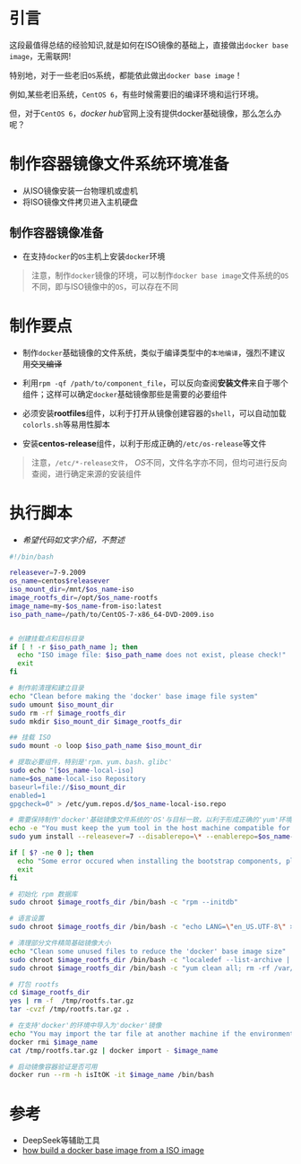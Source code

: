 # 引言
这段最值得总结的经验知识,就是如何在ISO镜像的基础上，直接做出`docker base image`，无需联网!

特别地，对于一些老旧`OS`系统，都能依此做出`docker base image`！

例如,某些老旧系统，`CentOS 6`，有些时候需要旧的编译环境和运行环境。

但，对于`CentOS 6`，*docker hub*官网上没有提供docker基础镜像，那么怎么办呢？
# 制作容器镜像文件系统环境准备
+ 从ISO镜像安装一台物理机或虚机
+ 将ISO镜像文件拷贝进入主机硬盘
## 制作容器镜像准备
+ 在支持`docker`的`OS`主机上安装`docker`环境

> 注意，制作`docker`镜像的环境，可以制作`docker base image`文件系统的`OS`不同，即与ISO镜像中的`OS`，可以存在不同
# 制作要点

+ 制作`docker`基础镜像的文件系统，类似于编译类型中的`本地编译`，强烈不建议用~~交叉编译~~

+ 利用`rpm -qf /path/to/component_file`，可以反向查阅**安装文件**来自于哪个组件；这样可以确定`docker`基础镜像那些是需要的必要组件

+ 必须安装**rootfiles**组件，以利于打开从镜像创建容器的`shell`，可以自动加载`colorls.sh`等易用性脚本

+ 安装**centos-release**组件，以利于形成正确的`/etc/os-release`等文件
> 注意，`/etc/*-release文件`， *OS*不同，文件名字亦不同，但均可进行反向查阅，进行确定来源的安装组件

# 执行脚本

+ *希望代码如文字介绍，不赘述*


```bash
#!/bin/bash

releasever=7-9.2009
os_name=centos$releasever
iso_mount_dir=/mnt/$os_name-iso
image_rootfs_dir=/opt/$os_name-rootfs
image_name=my-$os_name-from-iso:latest
iso_path_name=/path/to/CentOS-7-x86_64-DVD-2009.iso


# 创建挂载点和目标目录
if [ ! -r $iso_path_name ]; then
  echo "ISO image file: $iso_path_name does not exist, please check!"
  exit
fi

# 制作前清理和建立目录
echo "Clean before making the 'docker' base image file system"
sudo umount $iso_mount_dir
sudo rm -rf $image_rootfs_dir
sudo mkdir $iso_mount_dir $image_rootfs_dir

## 挂载 ISO
sudo mount -o loop $iso_path_name $iso_mount_dir

# 提取必要组件，特别是'rpm、yum、bash、glibc'
sudo echo "[$os_name-local-iso]
name=$os_name-local-iso Repository
baseurl=file://$iso_mount_dir
enabled=1
gpgcheck=0" > /etc/yum.repos.d/$os_name-local-iso.repo

# 需要保持制作'docker'基础镜像文件系统的'OS'与目标一致，以利于形成正确的'yum'环境信息，有利于后期在此基础上继续安装其它新组件
echo -e "You must keep the yum tool in the host machine compatible for the target os.\nYou can enter 'N' to exit the process"
sudo yum install --releasever=7 --disablerepo=\* --enablerepo=$os_name-local-iso --installroot=$image_rootfs_dir rootfiles centos-release rpm yum-utils vim-minimal

if [ $? -ne 0 ]; then
  echo "Some error occured when installing the bootstrap components, please check!"
  exit
fi

# 初始化 rpm 数据库
sudo chroot $image_rootfs_dir /bin/bash -c "rpm --initdb"

# 语言设置
sudo chroot $image_rootfs_dir /bin/bash -c "echo LANG=\"en_US.UTF-8\" > /etc/locale.conf"

# 清理部分文件精简基础镜像大小
echo "Clean some unused files to reduce the 'docker' base image size"
sudo chroot $image_rootfs_dir /bin/bash -c "localedef --list-archive | grep -v -i "en_US" | xargs localedef --delete-from-archive && mv /usr/lib/locale/locale-archive /usr/lib/locale/locale-archive.tmpl && build-locale-archive"
sudo chroot $image_rootfs_dir /bin/bash -c "yum clean all; rm -rf /var/cache/yum /etc/yum.repos.d/$os_name-local-iso.repo"

# 打包 rootfs
cd $image_rootfs_dir
yes | rm -f  /tmp/rootfs.tar.gz
tar -cvzf /tmp/rootfs.tar.gz .

# 在支持'docker'的环境中导入为'docker'镜像
echo "You may import the tar file at another machine if the environment making the file system can't run 'docker tool chains' well"
docker rmi $image_name
cat /tmp/rootfs.tar.gz | docker import - $image_name

# 启动镜像容器验证是否可用
docker run --rm -h isItOK -it $image_name /bin/bash
```
# 参考
+ DeepSeek等辅助工具
+ [how build a docker base image from a ISO image](123)